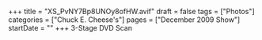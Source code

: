 +++
title = "XS_PvNY7Bp8UNOy8ofHW.avif"
draft = false
tags = ["Photos"]
categories = ["Chuck E. Cheese's"]
pages = ["December 2009 Show"]
startDate = ""
+++
3-Stage DVD Scan
